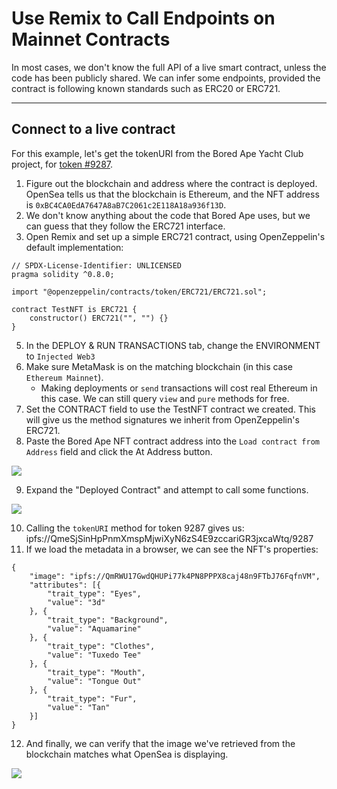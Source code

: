 # Use Remix to Call Endpoints on Mainnet Contracts

In most cases, we don't know the full API of a live smart contract, unless the code has been publicly shared. We can infer some endpoints, provided the contract is following known standards such as ERC20 or ERC721.

---
## Connect to a live contract

For this example, let's get the tokenURI from the Bored Ape Yacht Club project, for [token #9287](https://opensea.io/assets/0xbc4ca0eda7647a8ab7c2061c2e118a18a936f13d/9287). 

1. Figure out the blockchain and address where the contract is deployed. OpenSea tells us that the blockchain is Ethereum, and the NFT address is `0xBC4CA0EdA7647A8aB7C2061c2E118A18a936f13D`.
2. We don't know anything about the code that Bored Ape uses, but we can guess that they follow the ERC721 interface.
3. Open Remix and set up a simple ERC721 contract, using OpenZeppelin's default implementation: 
```
// SPDX-License-Identifier: UNLICENSED
pragma solidity ^0.8.0;

import "@openzeppelin/contracts/token/ERC721/ERC721.sol";

contract TestNFT is ERC721 {
    constructor() ERC721("", "") {}
}
```
5. In the DEPLOY & RUN TRANSACTIONS tab, change the ENVIRONMENT to `Injected Web3`
6. Make sure MetaMask is on the matching blockchain (in this case `Ethereum Mainnet`).
	* Making deployments or `send` transactions will cost real Ethereum in this case. We can still query `view` and `pure` methods for free.
7. Set the CONTRACT field to use the TestNFT contract we created. This will give us the method signatures we inherit from OpenZeppelin's ERC721.
8. Paste the Bored Ape NFT contract address into the `Load contract from Address` field and click the At Address button. 

![](https://user-images.githubusercontent.com/89272620/144689060-3e7af735-0bab-4459-bf8e-b5bfc496df4e.png)

9. Expand the "Deployed Contract" and attempt to call some functions.

![](https://user-images.githubusercontent.com/89272620/144689148-23e18bbb-c538-4f5e-93ea-626b3046880c.png)

10. Calling the `tokenURI` method for token 9287 gives us: ipfs://QmeSjSinHpPnmXmspMjwiXyN6zS4E9zccariGR3jxcaWtq/9287
11. If we load the metadata in a browser, we can see the NFT's properties: 
```
{
	"image": "ipfs://QmRWU17GwdQHUPi77k4PN8PPPX8caj48n9FTbJ76FqfnVM",
	"attributes": [{
		"trait_type": "Eyes",
		"value": "3d"
	}, {
		"trait_type": "Background",
		"value": "Aquamarine"
	}, {
		"trait_type": "Clothes",
		"value": "Tuxedo Tee"
	}, {
		"trait_type": "Mouth",
		"value": "Tongue Out"
	}, {
		"trait_type": "Fur",
		"value": "Tan"
	}]
}
```
12. And finally, we can verify that the image we've retrieved from the blockchain matches what OpenSea is displaying. 

![](https://user-images.githubusercontent.com/89272620/144689673-2f473a55-87f8-43ee-a7b3-f18f8f9fa2df.png)

